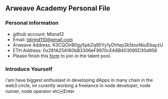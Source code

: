 ## Arweave Academy Personal File

### Personal information

- github account: Misna12
- Email: tdirmd110@gmail.com
- Arweave Address: K3CQOIrB0gy5pbZq95Yy1yDVtep2k5tooNiiuEbayzU
- ETH Address: 0x281A25A160bB3306eF9970cEA8B403095D30d956
- Please finish this [form](https://docs.google.com/forms/d/e/1FAIpQLSfWA5fIIcBgmRppm3jNz5vmf9Mai_QMVil-2pO4r7YKn_Zhtw/viewform?usp=sf_link) to join in the talent pool.

### Introduce Yourself
 i'am have biggest enthusiast in developing dApps in many chain in the web3 circle, im curently working a freelance in node developer, node runner, node operator etc￼Enter
